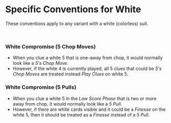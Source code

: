 # Specific Conventions for White

These conventions apply to any variant with a white (colorless) suit.

<br />

### White Compromise (5 Chop Moves)

- When you clue a white 5 that is one-away from chop, it would normally look like a *5's Chop Move*.
- However, if the white 4 is currently played, all 5 clues that could be *5's Chop Moves* are treated instead *Play Clues* on white 5.

### White Compromise (5 Pulls)

- When you clue a white 5 in the *Low Score Phase* that is two or more away from chop, it would normally look like a *5 Pull*.
- However, if there are white cards visible and it could be a *Finesse* on the white 5, then it should be treated as a *Finesse* instead of a *5 Pull*.
